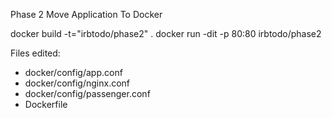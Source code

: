 Phase 2
Move Application To Docker

docker build -t="irbtodo/phase2" .
docker run -dit -p 80:80 irbtodo/phase2

Files edited:
+ docker/config/app.conf
+ docker/config/nginx.conf
+ docker/config/passenger.conf
+ Dockerfile
